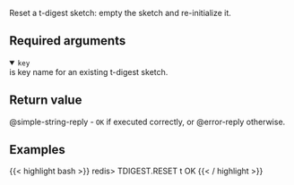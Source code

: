 Reset a t-digest sketch: empty the sketch and re-initialize it.

## Required arguments
<details open><summary><code>key</code></summary>
is key name for an existing t-digest sketch.
</details>

## Return value

@simple-string-reply - `OK` if executed correctly, or @error-reply otherwise.

## Examples

{{< highlight bash >}}
redis> TDIGEST.RESET t
OK
{{< / highlight >}}
